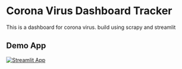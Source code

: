 # Corona Virus Dashboard Tracker

This is a dashboard for corona virus. build using scrapy and streamlit

## Demo App

[![Streamlit App](https://static.streamlit.io/badges/streamlit_badge_black_white.svg)](https://coronascrapydashboard.streamlit.app/)
